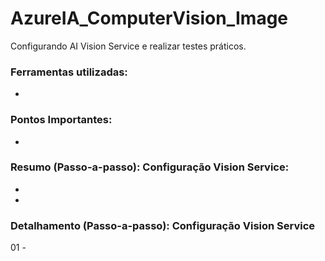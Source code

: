 # AzureIA_ComputerVision_Image
Configurando AI Vision Service e realizar testes práticos.


### Ferramentas utilizadas:

- 

### Pontos Importantes:

- 

### Resumo (Passo-a-passo): Configuração Vision Service:

- 
- 

### Detalhamento (Passo-a-passo): Configuração Vision Service

01 - 
